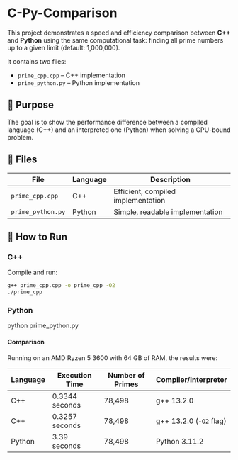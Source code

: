 # C-Py-Comparison

This project demonstrates a speed and efficiency comparison between **C++** and **Python** using the same computational task: finding all prime numbers up to a given limit (default: 1,000,000).

It contains two files:
- `prime_cpp.cpp` – C++ implementation
- `prime_python.py` – Python implementation

## 🧪 Purpose

The goal is to show the performance difference between a compiled language (C++) and an interpreted one (Python) when solving a CPU-bound problem.

## 📂 Files

| File            | Language | Description                      |
|-----------------|----------|----------------------------------|
| `prime_cpp.cpp` | C++      | Efficient, compiled implementation |
| `prime_python.py` | Python | Simple, readable implementation  |

## 🚀 How to Run

### C++

Compile and run:
```bash
g++ prime_cpp.cpp -o prime_cpp -O2
./prime_cpp
```

### Python
python prime_python.py


#### Comparison

Running on an AMD Ryzen 5 3600 with 64 GB of RAM, the results were:

| Language | Execution Time | Number of Primes | Compiler/Interpreter     |
|----------|----------------|------------------|---------------------------|
| C++      | 0.3344 seconds | 78,498           | g++ 13.2.0                |
| C++      | 0.3257 seconds | 78,498           | g++ 13.2.0 (`-O2` flag)   |
| Python   | 3.39 seconds   | 78,498           | Python 3.11.2             |
